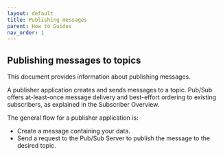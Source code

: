 ```yaml
---
layout: default
title: Publishing messages
parent: How to Guides
nav_order: 1
---
```


Publishing messages to topics
---
This document provides information about publishing messages.

A publisher application creates and sends messages to a topic. Pub/Sub offers at-least-once message delivery and best-effort ordering to existing subscribers, as explained in the Subscriber Overview.

The general flow for a publisher application is:
- Create a message containing your data.
- Send a request to the Pub/Sub Server to publish the message to the desired topic.
